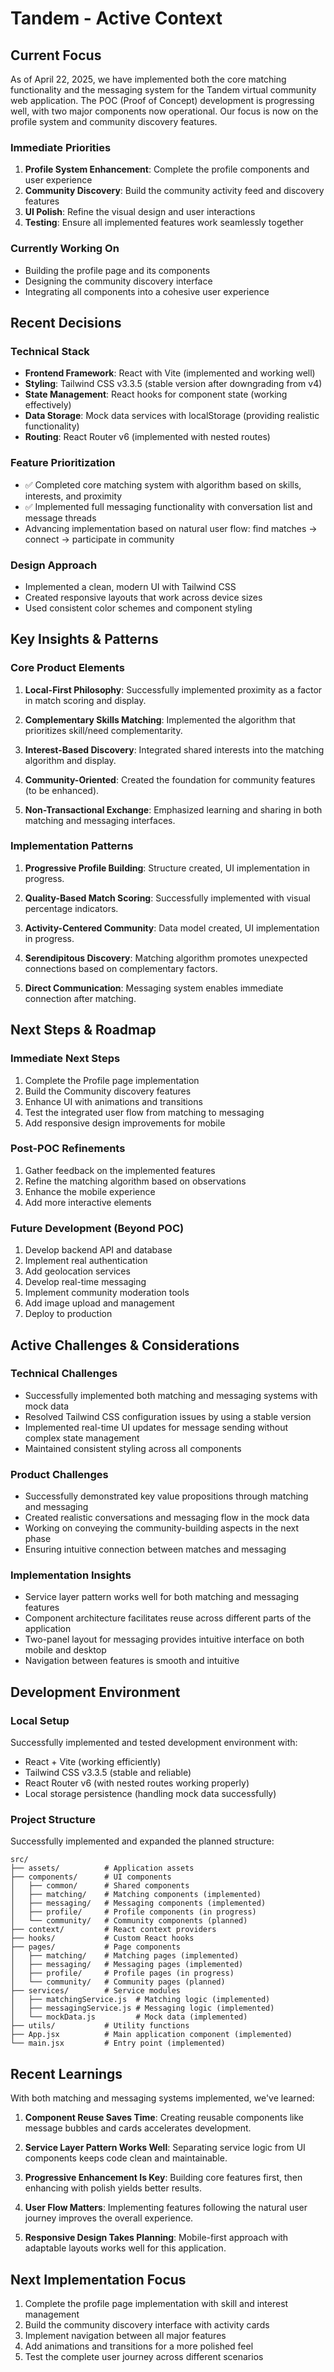 # Tandem - Active Context

## Current Focus
As of April 22, 2025, we have implemented both the core matching functionality and the messaging system for the Tandem virtual community web application. The POC (Proof of Concept) development is progressing well, with two major components now operational. Our focus is now on the profile system and community discovery features.

### Immediate Priorities
1. **Profile System Enhancement**: Complete the profile components and user experience
2. **Community Discovery**: Build the community activity feed and discovery features
3. **UI Polish**: Refine the visual design and user interactions
4. **Testing**: Ensure all implemented features work seamlessly together

### Currently Working On
- Building the profile page and its components
- Designing the community discovery interface
- Integrating all components into a cohesive user experience

## Recent Decisions

### Technical Stack
- **Frontend Framework**: React with Vite (implemented and working well)
- **Styling**: Tailwind CSS v3.3.5 (stable version after downgrading from v4)
- **State Management**: React hooks for component state (working effectively)
- **Data Storage**: Mock data services with localStorage (providing realistic functionality)
- **Routing**: React Router v6 (implemented with nested routes)

### Feature Prioritization
- ✅ Completed core matching system with algorithm based on skills, interests, and proximity
- ✅ Implemented full messaging functionality with conversation list and message threads
- Advancing implementation based on natural user flow: find matches → connect → participate in community

### Design Approach
- Implemented a clean, modern UI with Tailwind CSS
- Created responsive layouts that work across device sizes
- Used consistent color schemes and component styling

## Key Insights & Patterns

### Core Product Elements
1. **Local-First Philosophy**: Successfully implemented proximity as a factor in match scoring and display.

2. **Complementary Skills Matching**: Implemented the algorithm that prioritizes skill/need complementarity.

3. **Interest-Based Discovery**: Integrated shared interests into the matching algorithm and display.

4. **Community-Oriented**: Created the foundation for community features (to be enhanced).

5. **Non-Transactional Exchange**: Emphasized learning and sharing in both matching and messaging interfaces.

### Implementation Patterns
1. **Progressive Profile Building**: Structure created, UI implementation in progress.

2. **Quality-Based Match Scoring**: Successfully implemented with visual percentage indicators.

3. **Activity-Centered Community**: Data model created, UI implementation in progress.

4. **Serendipitous Discovery**: Matching algorithm promotes unexpected connections based on complementary factors.

5. **Direct Communication**: Messaging system enables immediate connection after matching.

## Next Steps & Roadmap

### Immediate Next Steps
1. Complete the Profile page implementation
2. Build the Community discovery features
3. Enhance UI with animations and transitions
4. Test the integrated user flow from matching to messaging
5. Add responsive design improvements for mobile

### Post-POC Refinements
1. Gather feedback on the implemented features
2. Refine the matching algorithm based on observations
3. Enhance the mobile experience
4. Add more interactive elements

### Future Development (Beyond POC)
1. Develop backend API and database
2. Implement real authentication
3. Add geolocation services
4. Develop real-time messaging
5. Implement community moderation tools
6. Add image upload and management
7. Deploy to production

## Active Challenges & Considerations

### Technical Challenges
- Successfully implemented both matching and messaging systems with mock data
- Resolved Tailwind CSS configuration issues by using a stable version
- Implemented real-time UI updates for message sending without complex state management
- Maintained consistent styling across all components

### Product Challenges
- Successfully demonstrated key value propositions through matching and messaging
- Created realistic conversations and messaging flow in the mock data
- Working on conveying the community-building aspects in the next phase
- Ensuring intuitive connection between matches and messaging

### Implementation Insights
- Service layer pattern works well for both matching and messaging features
- Component architecture facilitates reuse across different parts of the application
- Two-panel layout for messaging provides intuitive interface on both mobile and desktop
- Navigation between features is smooth and intuitive

## Development Environment

### Local Setup
Successfully implemented and tested development environment with:
- React + Vite (working efficiently)
- Tailwind CSS v3.3.5 (stable and reliable)
- React Router v6 (with nested routes working properly)
- Local storage persistence (handling mock data successfully)

### Project Structure
Successfully implemented and expanded the planned structure:
```
src/
├── assets/          # Application assets
├── components/      # UI components
│   ├── common/      # Shared components
│   ├── matching/    # Matching components (implemented)
│   ├── messaging/   # Messaging components (implemented)
│   ├── profile/     # Profile components (in progress)
│   └── community/   # Community components (planned)
├── context/         # React context providers
├── hooks/           # Custom React hooks
├── pages/           # Page components
│   ├── matching/    # Matching pages (implemented)
│   ├── messaging/   # Messaging pages (implemented)
│   ├── profile/     # Profile pages (in progress)
│   └── community/   # Community pages (planned)
├── services/        # Service modules
│   ├── matchingService.js  # Matching logic (implemented)
│   ├── messagingService.js # Messaging logic (implemented)
│   └── mockData.js         # Mock data (implemented)
├── utils/           # Utility functions
├── App.jsx          # Main application component (implemented)
└── main.jsx         # Entry point (implemented)
```

## Recent Learnings

With both matching and messaging systems implemented, we've learned:

1. **Component Reuse Saves Time**: Creating reusable components like message bubbles and cards accelerates development.

2. **Service Layer Pattern Works Well**: Separating service logic from UI components keeps code clean and maintainable.

3. **Progressive Enhancement Is Key**: Building core features first, then enhancing with polish yields better results.

4. **User Flow Matters**: Implementing features following the natural user journey improves the overall experience.

5. **Responsive Design Takes Planning**: Mobile-first approach with adaptable layouts works well for this application.

## Next Implementation Focus

1. Complete the profile page implementation with skill and interest management
2. Build the community discovery interface with activity cards
3. Implement navigation between all major features
4. Add animations and transitions for a more polished feel
5. Test the complete user journey across different scenarios
